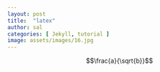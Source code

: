```yaml
---
layout: post
title:  "latex"
author: sal
categories: [ Jekyll, tutorial ]
image: assets/images/16.jpg
---
```


$$\frac{a}{\sqrt{b}}$$
